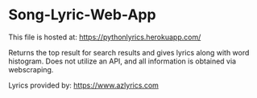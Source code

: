 # Song-Lyric-Web-App
This file is hosted at: https://pythonlyrics.herokuapp.com/

Returns the top result for search results and gives lyrics along with word histogram. Does not utilize an API, and all information is obtained via webscraping.

Lyrics provided by: https://www.azlyrics.com